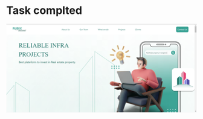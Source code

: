 <p align="center">
    <h1 color="#3AA395">Task complted</h1>
    <a href="https://my-react-portfolio-innzz.vercel.app"><img src='./src/assets/images/Main.png' width="1000" title="Click to visit Site"></a>
</p>